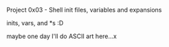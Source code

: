 Project 0x03 - Shell init files, variables and expansions

inits, vars, and *s :D

maybe one day I'll do ASCII art here...x
